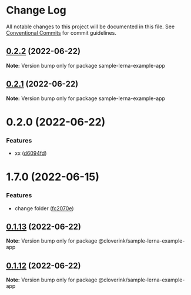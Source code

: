 # Change Log

All notable changes to this project will be documented in this file.
See [Conventional Commits](https://conventionalcommits.org) for commit guidelines.

## [0.2.2](https://github.com/cloverink/sample-lerna/compare/sample-lerna-example-app@0.2.1...sample-lerna-example-app@0.2.2) (2022-06-22)

**Note:** Version bump only for package sample-lerna-example-app





## [0.2.1](https://github.com/cloverink/sample-lerna/compare/sample-lerna-example-app@0.2.0...sample-lerna-example-app@0.2.1) (2022-06-22)

**Note:** Version bump only for package sample-lerna-example-app





# 0.2.0 (2022-06-22)


### Features

* xx ([d6094fd](https://github.com/cloverink/sample-lerna/commit/d6094fd5254b9dcb9cdf301ec3c2f0fd35858037))



# 1.7.0 (2022-06-15)


### Features

* change folder ([fc2070e](https://github.com/cloverink/sample-lerna/commit/fc2070e806115fe334336ed8e97de50e8ba6f6e7))





## [0.1.13](https://github.com/cloverink/sample-lerna/compare/@cloverink/sample-lerna-example-app@0.1.12...@cloverink/sample-lerna-example-app@0.1.13) (2022-06-22)

**Note:** Version bump only for package @cloverink/sample-lerna-example-app





## [0.1.12](https://github.com/cloverink/sample-lerna/compare/@cloverink/sample-lerna-example-app@0.1.11...@cloverink/sample-lerna-example-app@0.1.12) (2022-06-22)

**Note:** Version bump only for package @cloverink/sample-lerna-example-app
